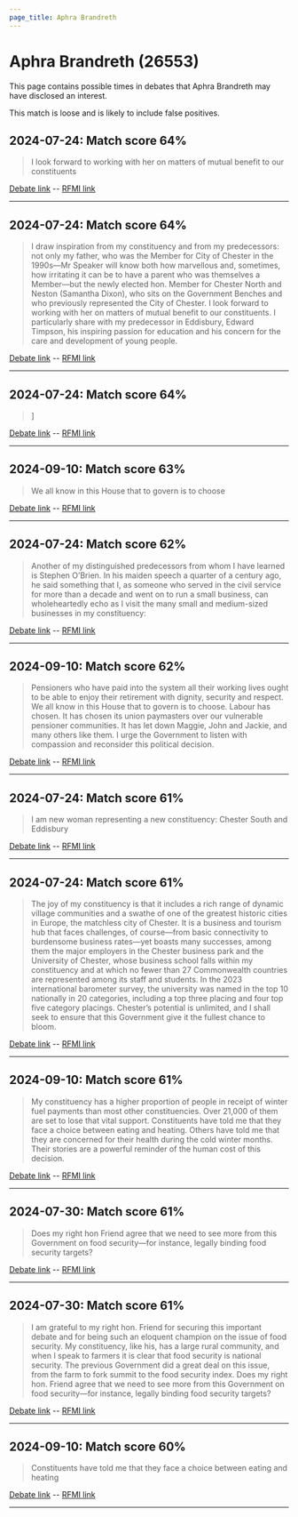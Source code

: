 ```yaml
---
page_title: Aphra Brandreth
---
```


# Aphra Brandreth  (26553)

This page contains possible times in debates that Aphra Brandreth may have disclosed an interest.

This match is loose and is likely to include false positives. 



## 2024-07-24: Match score 64%

>I look forward to working with her on matters of mutual benefit to our constituents

[Debate link](https://www.theyworkforyou.com/debates/?id=2024-07-24d.722.1)  --  [RFMI link](https://www.theyworkforyou.com/mp/26553/register)


---



## 2024-07-24: Match score 64%

>I draw inspiration from my constituency and from my predecessors: not only my father, who was the Member for City of Chester in the 1990s—Mr Speaker will know both how marvellous and, sometimes, how irritating it can be to have a parent who was themselves a Member—but the newly elected hon. Member for Chester North and Neston (Samantha Dixon), who sits on the Government Benches and who previously represented the City of Chester. I look forward to working with her on matters of mutual benefit to our constituents. I particularly share with my predecessor in Eddisbury, Edward Timpson, his inspiring passion for education and his concern for the care and development of young people.

[Debate link](https://www.theyworkforyou.com/debates/?id=2024-07-24d.722.1)  --  [RFMI link](https://www.theyworkforyou.com/mp/26553/register)


---



## 2024-07-24: Match score 64%

>]

[Debate link](https://www.theyworkforyou.com/debates/?id=2024-07-24d.722.1)  --  [RFMI link](https://www.theyworkforyou.com/mp/26553/register)


---



## 2024-09-10: Match score 63%

>We all know in this House that to govern is to choose

[Debate link](https://www.theyworkforyou.com/debates/?id=2024-09-10a.779.1)  --  [RFMI link](https://www.theyworkforyou.com/mp/26553/register)


---



## 2024-07-24: Match score 62%

>Another of my distinguished predecessors from whom I have learned is Stephen O’Brien. In his maiden speech a quarter of a century ago, he said something that I, as someone who served in the civil service for more than a decade and went on to run a small business, can wholeheartedly echo as I visit the many small and medium-sized businesses in my constituency:

[Debate link](https://www.theyworkforyou.com/debates/?id=2024-07-24d.722.1)  --  [RFMI link](https://www.theyworkforyou.com/mp/26553/register)


---



## 2024-09-10: Match score 62%

>Pensioners who have paid into the system all their working lives ought to be able to enjoy their retirement with dignity, security and respect. We all know in this House that to govern is to choose. Labour has chosen. It has chosen its union paymasters over our vulnerable pensioner communities. It has let down Maggie, John and Jackie, and many others like them. I urge the Government to listen with compassion and reconsider this political decision.

[Debate link](https://www.theyworkforyou.com/debates/?id=2024-09-10a.779.1)  --  [RFMI link](https://www.theyworkforyou.com/mp/26553/register)


---



## 2024-07-24: Match score 61%

>I am new woman representing a new constituency: Chester South and Eddisbury

[Debate link](https://www.theyworkforyou.com/debates/?id=2024-07-24d.722.1)  --  [RFMI link](https://www.theyworkforyou.com/mp/26553/register)


---



## 2024-07-24: Match score 61%

>The joy of my constituency is that it includes a rich range of dynamic village communities and a swathe of one of the greatest historic cities in Europe, the matchless city of Chester. It is a business and tourism hub that faces challenges, of course—from basic connectivity to burdensome business rates—yet boasts many successes, among them the major employers in the Chester business park and the University of Chester, whose business school falls within my constituency and at which no fewer than 27 Commonwealth countries are represented among its staff and students. In the 2023 international barometer survey, the university was named in the top 10 nationally in 20 categories, including a top three placing and four top five category placings. Chester’s potential is unlimited, and I shall seek to ensure that this Government give it the fullest chance to bloom.

[Debate link](https://www.theyworkforyou.com/debates/?id=2024-07-24d.722.1)  --  [RFMI link](https://www.theyworkforyou.com/mp/26553/register)


---



## 2024-09-10: Match score 61%

>My constituency has a higher proportion of people in receipt of winter fuel payments than most other constituencies. Over 21,000 of them are set to lose that vital support. Constituents have told me that they face a choice between eating and heating. Others have told me that they are concerned for their health during the cold winter months. Their stories are a powerful reminder of the human cost of this decision.

[Debate link](https://www.theyworkforyou.com/debates/?id=2024-09-10a.779.1)  --  [RFMI link](https://www.theyworkforyou.com/mp/26553/register)


---



## 2024-07-30: Match score 61%

>Does my right hon Friend agree that we need to see more from this Government on food security—for instance, legally binding food security targets?

[Debate link](https://www.theyworkforyou.com/debates/?id=2024-07-30c.1282.3)  --  [RFMI link](https://www.theyworkforyou.com/mp/26553/register)


---



## 2024-07-30: Match score 61%

>I am grateful to my right hon. Friend for securing this important debate and for being such an eloquent champion on the issue of food security. My constituency, like his, has a large rural community, and when I speak to farmers it is clear that food security is national security. The previous Government did a great deal on this issue, from the farm to fork summit to the food security index. Does my right hon. Friend agree that we need to see more from this Government on food security—for instance, legally binding food security targets?

[Debate link](https://www.theyworkforyou.com/debates/?id=2024-07-30c.1282.3)  --  [RFMI link](https://www.theyworkforyou.com/mp/26553/register)


---



## 2024-09-10: Match score 60%

>Constituents have told me that they face a choice between eating and heating

[Debate link](https://www.theyworkforyou.com/debates/?id=2024-09-10a.779.1)  --  [RFMI link](https://www.theyworkforyou.com/mp/26553/register)


---

